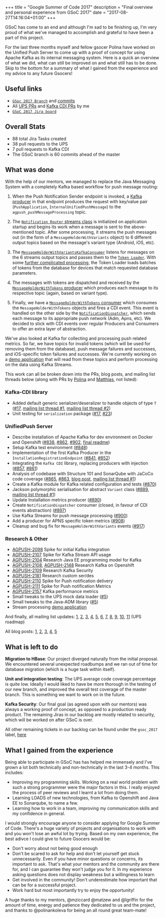 +++
title = "Google Summer of Code 2017"
description = "Final overview and personal experience from GSoC 2017"
date = "2017-08-27T14:16:04+01:00"
+++

GSoC has come to an end and although I'm sad to be finishing up, I'm very proud of what we've managed to accomplish and grateful to have been a part of this project.

For the last three months myself and fellow gsocer Polina have worked on the Unified Push Server to come up with a proof of concept for using Apache Kafka as its internal messaging system.
Here is a quick an overview of what we did, what can still be improved on and what still has to be done. Skip to the bottom for a summary of what I gained from the experience and my advice to any future Gsocers!

## Useful links
* [`GSoc 2017 Branch`](https://github.com/aerogear/aerogear-unifiedpush-server/tree/GSOC_2017_kafka) and [commits](https://github.com/aerogear/aerogear-unifiedpush-server/commits/GSOC_2017_kafka)
* All [UPS PRs](https://github.com/aerogear/aerogear-unifiedpush-server/pulls?utf8=✓&q=is%3Apr%20author%3Adimitraz%20) and [Kafka CDI PRs](https://github.com/matzew/kafka-cdi/pulls?q=is%3Apr+author%3Adimitraz) by me
* [`GSoC 2017 Jira board`](https://issues.jboss.org/browse/AGPUSH-2187?jql=labels%20%3D%20gsoc_2017)

## Overall Stats
* 88 total Jira Tasks created
* 38 pull requests to the UPS
* 7 pull requests to Kafka CDI 
* The GSoC branch is 60 commits ahead of the master

## What was done
With the help of our mentors, we managed to replace the Java Messaging System with a completely Kafka based workflow for push message routing: 

1. When the Push Notification Sender endpoint is invoked, a [Kafka producer](https://github.com/aerogear/aerogear-unifiedpush-server/pull/896) in that endpoint produces the request with key/value pair (`PushApplication`, `InternalUnifiedPushMessage`) to the `agpush_pushMessageProcessing` topic. 

2. The [`Notification Router` streams class](https://github.com/aerogear/aerogear-unifiedpush-server/pull/900) is initialized on application startup and begins its work when a message is sent to the above-mentioned topic. After some processing, it streams the push messages out (in the form of a `MessageHolderWithVariants` object) to 6 different output topics based on the message's variant type (Android, iOS, etc). 

3. The [`MessageHolderWithVariantsKafkaConsumer`](https://github.com/aerogear/aerogear-unifiedpush-server/blob/GSOC_2017_kafka/push/sender/src/main/java/org/jboss/aerogear/unifiedpush/message/kafka/MessageHolderWithVariantsKafkaConsumer.java) listens for messages on the 6 streams output topics and passes them to the [`Token Loader`](https://github.com/aerogear/aerogear-unifiedpush-server/pull/900/commits/0d5407e62ce8b15c1daabda29b56f2e2b85d6cf3). With some [further complicated processing](https://github.com/aerogear/aerogear-unifiedpush-server/blob/5b268fcb80bd66a26b39147777061ff229ed39f9/push/sender/src/main/java/org/jboss/aerogear/unifiedpush/message/token/TokenLoader.java), the Token Loader loads batches of tokens from the database for devices that match requested database parameters.

4. The messages with tokens are dispatched and received by the [`MessageHolderWithTokens` producer](https://github.com/aerogear/aerogear-unifiedpush-server/blob/5b268fcb80bd66a26b39147777061ff229ed39f9/push/sender/src/main/java/org/jboss/aerogear/unifiedpush/message/kafka/MessageHolderWithTokensKafkaProducer.java) which produces each message to its respective topic (again, based on variant type). 

5. Finally, we have a [`MessageHolderWithTokens` consumer](https://github.com/aerogear/aerogear-unifiedpush-server/blob/GSOC_2017_kafka/push/sender/src/main/java/org/jboss/aerogear/unifiedpush/message/kafka/MessageHolderWithTokensKafkaConsumer.java) which consumes the `MessageHolderWithTokens` objects and fires a CDI event. This event is handled on the other side by the [`NotificationDispatcher`](https://github.com/aerogear/aerogear-unifiedpush-server/blob/GSOC_2017_kafka/push/sender/src/main/java/org/jboss/aerogear/unifiedpush/message/NotificationDispatcher.java), which sends each message to its appropriate push network (Adm, Apns, etc).
We decided to stick with CDI events over regular Producers and Consumers to offer an extra layer of abstraction.

We've also looked at Kafka for collecting and processing push related metrics. So far, we have topics for invalid tokens (which will be used for removing them from the database), push message failures and successes, and iOS-specific token failures and successes. 
We're currently working on a [demo application](https://github.com/dimitraz/mp-ups-demo) that will read from these topics and perform processing on the data using Kafka Streams.

This work can all be broken down into the PRs, blog posts, and mailing list threads below (along with PRs by [Polina](https://github.com/aerogear/aerogear-unifiedpush-server/pulls?q=is%3Apr+author%3Apolinankoleva) and [Matthias](https://github.com/aerogear/aerogear-unifiedpush-server/pulls?q=is%3Apr+author%3Amatzew), not listed):

### Kafka-CDI library
* Added default generic serializer/deseralizer to handle objects of type `T` ([#17](https://github.com/matzew/kafka-cdi/pull/17), [mailing list thread #1](http://lists.jboss.org/pipermail/aerogear-dev/2017-August/012934.html), [mailing list thread #2](http://lists.jboss.org/pipermail/aerogear-dev/2017-August/012951.html))
* Unit testing for `serialization` package ([#17](https://github.com/matzew/kafka-cdi/pull/17), [#23](https://github.com/matzew/kafka-cdi/pull/23))

### UnifiedPush Server
* Describe installation of Apache Kafka for dev environment on Docker and Openshift ([#838](https://github.com/aerogear/aerogear-unifiedpush-server/pull/838), [#862](https://github.com/aerogear/aerogear-unifiedpush-server/pull/862), [#902](https://github.com/aerogear/aerogear-unifiedpush-server/pull/902), [final readme](https://github.com/aerogear/aerogear-unifiedpush-server/tree/GSOC_2017_kafka/kafka))
* Setup Kafka test environment ([#848](https://github.com/aerogear/aerogear-unifiedpush-server/pull/848))
* Implementation of the first Kafka Producer in the `InstallationRegistrationEndpoint` ([#841](https://github.com/aerogear/aerogear-unifiedpush-server/pull/841), [#852](https://github.com/aerogear/aerogear-unifiedpush-server/pull/852))
* Integrating the `Kafka CDI` library, replacing producers with injection ([#857](https://github.com/aerogear/aerogear-unifiedpush-server/pull/857), [#861](https://github.com/aerogear/aerogear-unifiedpush-server/pull/860))
* Analysis of codebase with Structure 101 and SonarQube with JaCoCo code coverage ([#865](https://github.com/aerogear/aerogear-unifiedpush-server/pull/865), [#863](https://github.com/aerogear/aerogear-unifiedpush-server/pull/863), [blog post](https://dimitraz.github.io/blog/post/ups-metrics/), [mailing list thread #1](http://lists.jboss.org/pipermail/aerogear-dev/2017-July/012904.html))
* Create a Kafka module for Kafka related configuration and tests ([#870](https://github.com/aerogear/aerogear-unifiedpush-server/pull/870))
* Jackson polymorphic serialisation for abstract `Variant` class ([#889](https://github.com/aerogear/aerogear-unifiedpush-server/pull/889), [mailing list thread #1](http://lists.jboss.org/pipermail/aerogear-dev/2017-August/012951.html))
* Update Installation metrics producer ([#890](https://github.com/aerogear/aerogear-unifiedpush-server/pull/890))
* Create `NotificationDispatcher` consumer (closed, in favour of CDI events abstraction) ([#897](https://github.com/aerogear/aerogear-unifiedpush-server/pull/897))
* Use Kafka Streams for push message processing ([#900](https://github.com/aerogear/aerogear-unifiedpush-server/pull/900))
* Add a producer for APNS specific token metrics ([#908](https://github.com/aerogear/aerogear-unifiedpush-server/pull/908))
* Cleanup and bug fix for `MessageHolderWithVariants` events ([#917](https://github.com/aerogear/aerogear-unifiedpush-server/pull/917))

### Research & Other
* [AGPUSH-2098](https://issues.jboss.org/browse/AGPUSH-2098) Spike for initial Kafka integration 
* [AGPUSH-2107](https://issues.jboss.org/browse/AGPUSH-2107) Spike for Kafka Stream API usage
* [AGPUSH-2104](https://issues.jboss.org/browse/AGPUSH-2104) Research Java EE programming model for Kafka
* [AGPUSH-2108](https://issues.jboss.org/browse/AGPUSH-2108), [AGPUSH-2148](https://issues.jboss.org/browse/AGPUSH-2148) Research Kafka on Openshift 
* [AGPUSH-2109](https://issues.jboss.org/browse/AGPUSH-2109) Research Kafka Security
* [AGPUSH-2181](https://issues.jboss.org/browse/AGPUSH-2181) Research custom ser/des
* [AGPUSH-2110](https://issues.jboss.org/browse/AGPUSH-2110) Spike for Push notification delivery
* [AGPUSH-2111](https://issues.jboss.org/browse/AGPUSH-2111) Spike for Push notification Metrics
* [AGPUSH-2157](https://issues.jboss.org/browse/AGPUSH-2157) Kafka performance metrics
* Small tweaks to the UPS mock data loader ([#5](https://github.com/aerogear/ups-mock-data-loader/pull/5))
* Small tweaks to the Java-ADM library  ([#5](https://github.com/aerogear/java-adm/pull/5))
* Stream processing [demo application](https://github.com/dimitraz/mp-ups-demo)

And finally, all mailing list updates: [1](http://lists.jboss.org/pipermail/aerogear-dev/2017-June/012887.html), [2](http://lists.jboss.org/pipermail/aerogear-dev/2017-June/012869.html), [3](http://lists.jboss.org/pipermail/aerogear-dev/2017-July/012894.html), [4](http://lists.jboss.org/pipermail/aerogear-dev/2017-July/012899.html), [5](http://lists.jboss.org/pipermail/aerogear-dev/2017-July/012904.html), [6](http://lists.jboss.org/pipermail/aerogear-dev/2017-July/012914.html), [7](http://lists.jboss.org/pipermail/aerogear-dev/2017-August/012934.html), [8](http://lists.jboss.org/pipermail/aerogear-dev/2017-August/012949.html), [9](http://lists.jboss.org/pipermail/aerogear-dev/2017-August/012955.html), [10](http://lists.jboss.org/pipermail/aerogear-dev/2017-August/012974.html), [11](http://lists.jboss.org/pipermail/aerogear-dev/2017-August/012976.html) (UPS roadmap)

All blog posts: [1](https://dimitraz.github.io/blog/post/welcome/), [2](https://dimitraz.github.io/blog/post/docker-networking/), [3](https://dimitraz.github.io/blog/post/ups-metrics/), [4](https://dimitraz.github.io/blog/post/phase-ii/), [5](https://dimitraz.github.io/blog/post/week-xiii/)


## What is left to do 
**Migration to HBase**: Our project diverged naturally from the initial proposal. We encountered several unexpected roadbumps and we ran out of time for database migration (which is a huge task within itself). 

**Unit and integration testing**: The UPS average code coverage percentage is quite low. Ideally I would liked to have be more thorough in the testing of our new branch, and improved the overall test coverage of the master branch. This is something we want to work on in the future.

**Kafka Security**: Our final goal (as agreed upon with our mentors) was always a working proof of concept, as opposed to a production ready product. The remaining Jiras in our backlog are mostly related to security, which will be worked on after GSoC is over. 

All other remaining tickets in our backlog can be found under the `gsoc_2017` label, [here](https://issues.jboss.org/browse/AGPUSH-2187?jql=labels%20%3D%20gsoc_2017)


## What I gained from the experience
Being able to participate in GSoC has has helped me immensely and I've grown a lot both technically and non-technically in the last 3-4 months. This includes:

- Improving my programming skills. Working on a real world problem with such a strong programmer were the major factors in this. I really enjoyed the process of peer reviews and I learnt a lot from doing them.
- Learning LOADS of new technologies, from Kafka to Openshift and Java EE to Sonarqube, to name a few.
- Learning how to work in a team, improving my communication skills and my confidence in general.


I would strongly encourage anyone to consider applying for Google Summer of Code. There's a huge variety of projects and organisations to work with and you won't lose an awful lot by trying. Based on my own experience, the best adivce I could give to future Gsocers would be:

- Don't worry about not being good enough
- Don't be scared to ask for help and don't let yourself get stuck unnecessarily. Even if you have minor questions or concerns, its important to ask. That's what your mentors and the community are there for, and I can guarantee they won't judge you for it. In my experience asking questions does not display weakness but a willingness to learn
- Get involved in the community! Don't underestimate how important that can be for a successful project. 
- Work hard but most importantly try to enjoy the opportunity! 



A huge thanks to my mentors, @mziccard @matzew and @lgriffin for the amount of time, energy and patience they dedicated to us and the project, and thanks to @polinankoleva for being an all round great team-mate!